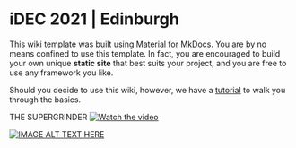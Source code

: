 # iDEC 2021 | Edinburgh

This wiki template was built using [Material for MkDocs](https://squidfunk.github.io/mkdocs-material/). You are by no means confined to use this template. In fact, you are encouraged to build your own unique **static site** that best suits your project, and you are free to use any framework you like.

Should you decide to use this wiki, however, we have a [tutorial](https://wiki.idec.io/team_wiki/mkdocs.html) to walk you through the basics.

THE SUPERGRINDER
[![Watch the video](https://img.youtube.com/vi/t6USKgW261w/maxresdefault.jpg)](https://youtube.com/video/t6USKgW261w)

[![IMAGE ALT TEXT HERE](https://img.youtube.com/vi/t6USKgW261w/0.jpg)](https://www.youtube.com/watch?v=t6USKgW261w)
